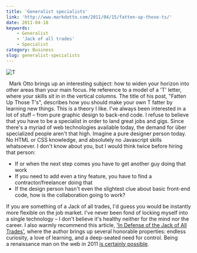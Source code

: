 ```yaml
---
title: 'Generalist specialists'
link: 'http://www.markdotto.com/2011/04/15/fatten-up-those-ts/'
date: 2011-04-18
keywords:
    - Generalist
    - 'Jack of all trades'
    - Specialist
category: Business
slug: generalist-specialists
---
```


![](http://www.markdotto.com/wp-content/uploads/2011/04/t-shaped.png "T")

  Mark Otto brings up an interesting subject: how to widen your horizon into other areas than your
main focus. He reference to a model of a 'T' letter, where your skills sit in in the vertical
columns. The title of his post, "Fatten Up Those T's", describes how you should make your own T
fatter by learning new things. This is a theory I like. I've always been interested in a lot of
stuff – from pure graphic design to back-end code. I refuse to believe that you have to be a
specialist in order to land great jobs and gigs. Since there's a myriad of web technologies
available today, the demand for über specialized people aren't that high. Imagine a pure designer
person today. No HTML or CSS knowledge, and absolutely no Javascript skills whatsoever. I don't know
about you, but I would think twice before hiring that person:

- If or when the next step comes you have to get another guy doing that work
- If you need to add even a tiny feature, you have to find a contractor/freelancer doing that
- If the design person hasn't even the slightest clue about basic front-end code, how is the
  collaboration going to work?

If you are something of a Jack of all trades, I'd guess you would be instantly more flexible on the
job market. I've never been fond of locking myself into a single technology – I don't believe it's
healthy neither for the mind nor the career. I also warmly recommend this article,
['In Defense of the Jack of All Trades'](http://www.webdesignerdepot.com/2009/10/in-defense-of-the-jack-of-all-trades/),
where the author brings up several honorable properties: endless curiosity, a love of learning, and
a deep-seated need for control. Being a renaissance man on the web in 2011
[is certainly possible](http://rsms.me).
